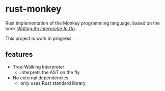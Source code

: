 # rust-monkey

Rust implementation of the Monkey programming language, based on the book *[Writing An Interpreter In Go](https://interpreterbook.com/)*.

This project is work in progress.

## features
- Tree-Walking Interpreter
  - interprets the AST on the fly
- No external dependencies
  - only uses Rust standard library

